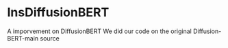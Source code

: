 # InsDiffusionBERT
A imporvement on DiffusionBERT
We did our code on the original Diffusion-BERT-main source
